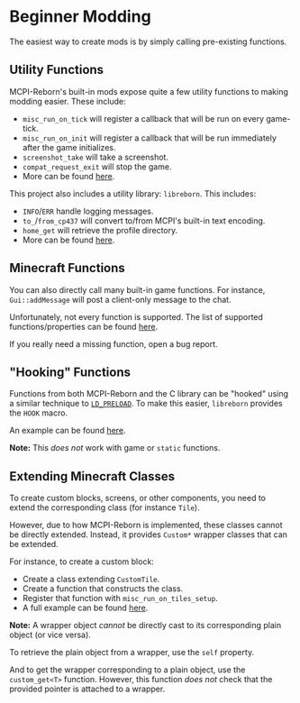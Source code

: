# Beginner Modding
The easiest way to create mods is by simply calling pre-existing functions.

## Utility Functions
MCPI-Reborn's built-in mods expose quite a few utility functions to making modding easier. These include:
* `misc_run_on_tick` will register a callback that will be run on every game-tick.
* `misc_run_on_init` will register a callback that will be run immediately after the game initializes.
* `screenshot_take` will take a screenshot.
* `compat_request_exit` will stop the game.
* More can be found [here](../../mods/include).

This project also includes a utility library: `libreborn`. This includes:
* `INFO`/`ERR` handle logging messages.
* `to_`/`from_cp437` will convert to/from MCPI's built-in text encoding.
* `home_get` will retrieve the profile directory.
* More can be found [here](../../libreborn/include).

## Minecraft Functions
You can also directly call many built-in game functions. For instance, `Gui::addMessage` will post a client-only message to the chat.

Unfortunately, not every function is supported. The list of supported functions/properties can be found [here](../../symbols/src).

If you really need a missing function, open a bug report.

## "Hooking" Functions
Functions from both MCPI-Reborn and the C library can be "hooked" using a similar technique to [`LD_PRELOAD`](https://tbrindus.ca/correct-ld-preload-hooking-libc/). To make this easier, `libreborn` provides the `HOOK` macro.

An example can be found [here](../../example-mods/chat-commands/src/chat-commands.cpp).

**Note:** This *does not* work with game or `static` functions.

## Extending Minecraft Classes
To create custom blocks, screens, or other components, you need to extend the corresponding class (for instance `Tile`).

However, due to how MCPI-Reborn is implemented, these classes cannot be directly extended. Instead, it provides `Custom*` wrapper classes that can be extended.

For instance, to create a custom block:
* Create a class extending `CustomTile`.
* Create a function that constructs the class.
* Register that function with `misc_run_on_tiles_setup`.
* A full example can be found [here](../../example-mods/custom-block/src/custom-block.cpp).

**Note:** A wrapper object *cannot* be directly cast to its corresponding plain object (or vice versa).

To retrieve the plain object from a wrapper, use the `self` property.

And to get the wrapper corresponding to a plain object, use the `custom_get<T>` function. However, this function *does not* check that the provided pointer is attached to a wrapper.